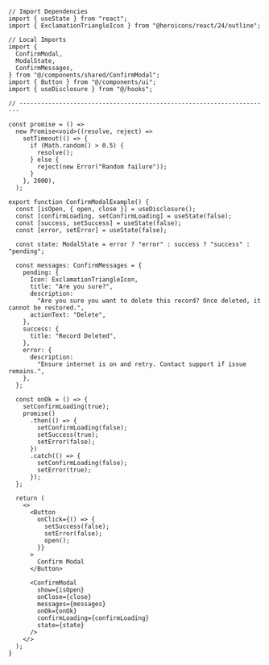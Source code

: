 ﻿```tsx
// Import Dependencies
import { useState } from "react";
import { ExclamationTriangleIcon } from "@heroicons/react/24/outline";

// Local Imports
import {
  ConfirmModal,
  ModalState,
  ConfirmMessages,
} from "@/components/shared/ConfirmModal";
import { Button } from "@/components/ui";
import { useDisclosure } from "@/hooks";

// ----------------------------------------------------------------------

const promise = () =>
  new Promise<void>((resolve, reject) =>
    setTimeout(() => {
      if (Math.random() > 0.5) {
        resolve();
      } else {
        reject(new Error("Random failure"));
      }
    }, 2000),
  );

export function ConfirmModalExample() {
  const [isOpen, { open, close }] = useDisclosure();
  const [confirmLoading, setConfirmLoading] = useState(false);
  const [success, setSuccess] = useState(false);
  const [error, setError] = useState(false);

  const state: ModalState = error ? "error" : success ? "success" : "pending";

  const messages: ConfirmMessages = {
    pending: {
      Icon: ExclamationTriangleIcon,
      title: "Are you sure?",
      description:
        "Are you sure you want to delete this record? Once deleted, it cannot be restored.",
      actionText: "Delete",
    },
    success: {
      title: "Record Deleted",
    },
    error: {
      description:
        "Ensure internet is on and retry. Contact support if issue remains.",
    },
  };

  const onOk = () => {
    setConfirmLoading(true);
    promise()
      .then(() => {
        setConfirmLoading(false);
        setSuccess(true);
        setError(false);
      })
      .catch(() => {
        setConfirmLoading(false);
        setError(true);
      });
  };

  return (
    <>
      <Button
        onClick={() => {
          setSuccess(false);
          setError(false);
          open();
        }}
      >
        Confirm Modal
      </Button>

      <ConfirmModal
        show={isOpen}
        onClose={close}
        messages={messages}
        onOk={onOk}
        confirmLoading={confirmLoading}
        state={state}
      />
    </>
  );
}

```
